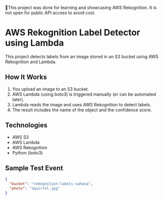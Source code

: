 📌This project was done for learning and showcasing AWS Rekognition. It is not open for public API access to avoid cost.

# AWS Rekognition Label Detector using Lambda

This project detects labels from an image stored in an S3 bucket using AWS Rekognition and Lambda.

## How It Works

1. You upload an image to an S3 bucket.
2. AWS Lambda (using boto3) is triggered manually (or can be automated later).
3. Lambda reads the image and uses AWS Rekognition to detect labels.
4. The result includes the name of the object and the confidence score.

## Technologies

- AWS S3
- AWS Lambda
- AWS Rekognition
- Python (boto3)

## Sample Test Event

```json
{
  "bucket": "rekognition-labels-sahana",
  "photo": "squirrel.jpg"
}

